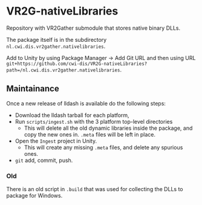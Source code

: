 # VR2G-nativeLibraries

Repository with VR2Gather submodule that stores native binary DLLs.

The package itself is in the subdirectory `nl.cwi.dis.vr2gather.nativelibraries`.

Add to Unity by using Package Manager -> Add Git URL and then using URL `git+https://github.com/cwi-dis/VR2G-nativeLibraries?path=/nl.cwi.dis.vr2gather.nativelibraries`.

## Maintainance

Once a new release of lldash is available do the following steps:

- Download the lldash tarball for each platform,
- Run `scripts/ingest.sh` with the 3 platform top-level directories
	- This will delete all the old dynamic libraries inside the package, and copy the new ones in. `.meta` files will be left in place.
- Open the `Ingest` project in Unity.
	- This will create any missing `.meta` files, and delete any spurious ones.
- `git` add, commit, push.

### Old

There is an old script in `.build` that was used for collecting the DLLs to package for Windows.
